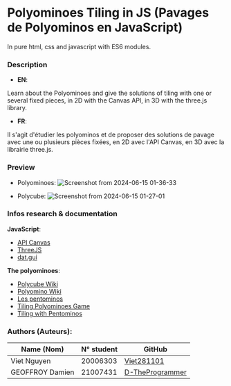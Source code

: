 
# Polyominoes Tiling in JS (Pavages de Polyominos en JavaScript)

In pure html, css and javascript with ES6 modules.

### Description

- **EN**:

Learn about the Polyominoes and give the solutions of tiling with one or several fixed pieces, in 2D with the Canvas API, in 3D with the three.js library.

- **FR**:

Il s'agit d'étudier les polyominos et de proposer des solutions de pavage avec une ou plusieurs pièces fixées, en 2D avec l'API Canvas, en 3D avec la librairie three.js. 

### Preview

- Polyominoes:
![Screenshot from 2024-06-15 01-36-33](https://github.com/Viet281101/PolyominosTiling/assets/77735678/45a08b7c-ded8-49f6-a119-1759ea16dbe9)


- Polycube:
![Screenshot from 2024-06-15 01-27-01](https://github.com/Viet281101/PolyominosTiling/assets/77735678/3376ba5f-a740-4f07-be51-79c195779d37)


### Infos research & documentation

**JavaScript**:
- [API Canvas](https://developer.mozilla.org/en-US/docs/Web/API/Canvas_API)
- [ThreeJS](https://threejs.org/)
- [dat.gui](https://github.com/dataarts/dat.gui)

**The polyominoes**:
- [Polycube Wiki](https://en.wikipedia.org/wiki/Polycube)
- [Polyomino Wiki](https://en.wikipedia.org/wiki/Polyomino)
- [Les pentominos](https://www.monunivers.com/pento/)
- [Tiling Polyominoes Game](https://demonstrations.wolfram.com/TilingPolyominoesGame/)
- [Tiling with Pentominos](https://demonstrations.wolfram.com/TilingWithPentominos/)


### Authors (Auteurs):

| Name (Nom) | N° student | GitHub  |
| -------- | ------- | ---------------------------------------- |
| Viet Nguyen | 20006303 | [Viet281101](https://github.com/Viet281101) |
| GEOFFROY Damien | 21007431 | [D-TheProgrammer](https://github.com/D-TheProgrammer) |
